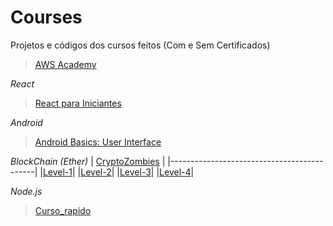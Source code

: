 # Courses
Projetos e códigos dos cursos feitos (Com e Sem Certificados)

>[AWS Academy](https://aws.amazon.com/pt/training/awsacademy/)

*React*
>[React para Iniciantes](https://www.udemy.com/course/react-para-iniciantes-free/)

*Android*
>[Android Basics: User Interface](https://classroom.udacity.com/courses/ud834)

*BlockChain (Ether)*
| [CryptoZombies](https://cryptozombies.io/) |
|--------------------------------------------|
|[Level-1](https://share.cryptozombies.io/pt/lesson/1/share/leonardo?id=Y3p8MTMxMzA1)|
|[Level-2](https://share.cryptozombies.io/pt/lesson/2/share/leonardo?id=Y3p8MTMxMzA1)|
|[Level-3](https://share.cryptozombies.io/pt/lesson/3/share/leonardo?id=Y3p8MTMxMzA1)|
|[Level-4](https://share.cryptozombies.io/pt/lesson/4/share/leonardo?id=WyJjenwxMzEzMDUiLDEsMTRd)|

*Node.js*
>[Curso_rapido](https://www.youtube.com/watch?v=XN705pQeoyU&list=PLx4x_zx8csUjFC41ev2qX5dnr-0ThpoXE)
